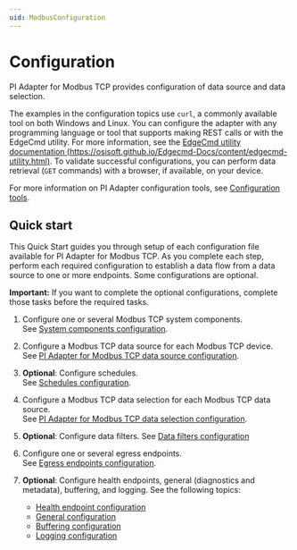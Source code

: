 ```yaml
---
uid: ModbusConfiguration
---
```


# Configuration

PI Adapter for Modbus TCP provides configuration of data source and data selection.

The examples in the configuration topics use `curl`, a commonly available tool on both Windows and Linux. You can configure the adapter with any programming language or tool that supports making REST calls or with the EdgeCmd utility. For more information, see the [EdgeCmd utility documentation (https://osisoft.github.io/Edgecmd-Docs/content/edgecmd-utility.html)](https://osisoft.github.io/Edgecmd-Docs/content/edgecmd-utility.html). To validate successful configurations, you can perform data retrieval (`GET` commands) with a browser, if available, on your device.

For more information on PI Adapter configuration tools, see [Configuration tools](xref:ConfigurationTools).

## Quick start

This Quick Start guides you through setup of each configuration file available for PI Adapter for Modbus TCP. As you complete each step, perform each required configuration to establish a data flow from a data source to one or more endpoints. Some configurations are optional.

**Important:** If you want to complete the optional configurations, complete those tasks before the required tasks.

1. Configure one or several Modbus TCP system components.<br>See [System components configuration](xref:SystemComponentsConfiguration#configure-system-components).

2. Configure a Modbus TCP data source for each Modbus TCP device.<br>See [PI Adapter for Modbus TCP data source configuration](xref:PIAdapterForModbusTCPDataSourceConfiguration#configure-modbus-tcp-data-source).

3. **Optional**: Configure schedules.<br>See [Schedules configuration](xref:SchedulesConfiguration#configure-schedules).

4. Configure a Modbus TCP data selection for each Modbus TCP data source.<br>See [PI Adapter for Modbus TCP data selection configuration](xref:PIAdapterForModbusTCPDataSelectionConfiguration#configure-modbus-tcp-data-selection).

5. **Optional**: Configure data filters. See [Data filters configuration](xref:DataFiltersConfiguration#configure-data-filters) 

6. Configure one or several egress endpoints.<br>See [Egress endpoints configuration](xref:EgressEndpointsConfiguration#configure-egress-endpoints).

7. **Optional**: Configure health endpoints, general (diagnostics and metadata), buffering, and logging. See the following topics:

    - [Health endpoint configuration](xref:HealthEndpointConfiguration#configure-health-endpoint)
    - [General configuration](xref:GeneralConfiguration#configure-general)
    - [Buffering configuration](xref:BufferingConfiguration#configure-buffering)
    - [Logging configuration](xref:LoggingConfiguration#configure-logging)

